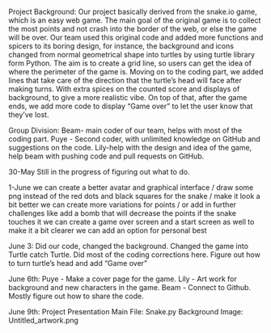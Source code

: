 Project Background:
Our project basically derived from the snake.io game, which is an easy web game. The main goal of the original game is to collect the most points and not crash into the border of the web, or else the game will be over. Our team used this original code and added more functions and spicers to its boring design, for instance, the background and icons changed from normal geometrical shape into turtles by using turtle library form Python. The aim is to create a grid line, so users can get the idea of where the perimeter of the game is. Moving on to the coding part, we added lines that take care of the direction that the turtle’s head will face after making turns. With extra spices on the counted score and displays of background, to give a more realistic vibe. On top of that, after the game ends, we add more code to display “Game over” to let the user know that they’ve lost. 

Group Division:
Beam- main coder of our team, helps with most of the coding part.
Puye - Second coder, with unlimited knowledge on GitHub and suggestions on the code. 
Lily-help with the design and idea of the game, help beam with pushing code and pull requests on GitHub. 

30-May Still in the progress of figuring out what to do.

1-June we can create a better avatar and graphical interface / draw some png instead of the red dots and black squares for the snake / make it look a bit better we can create more variations for points / or add in further challenges like add a bomb that will decrease the points if the snake touches it we can create a game over screen and a start screen as well to make it a bit clearer we can add an option for personal best
            
June 3: Did our code, changed the background. Changed the game into Turtle catch Turtle. Did most of the coding corrections here. Figure out how to turn turtle’s head and add “Game over”
           
June 6th: Puye - Make a cover page for the game. Lily - Art work for background and new characters in the game. Beam - Connect to Github. Mostly figure out how to share the code.
	
June 9th: Project Presentation Main File: Snake.py Background Image: Untitled_artwork.png
